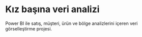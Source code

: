 # Kız başına veri analizi
Power BI ile satış, müşteri, ürün ve bölge analizlerini içeren veri görselleştirme projesi.
